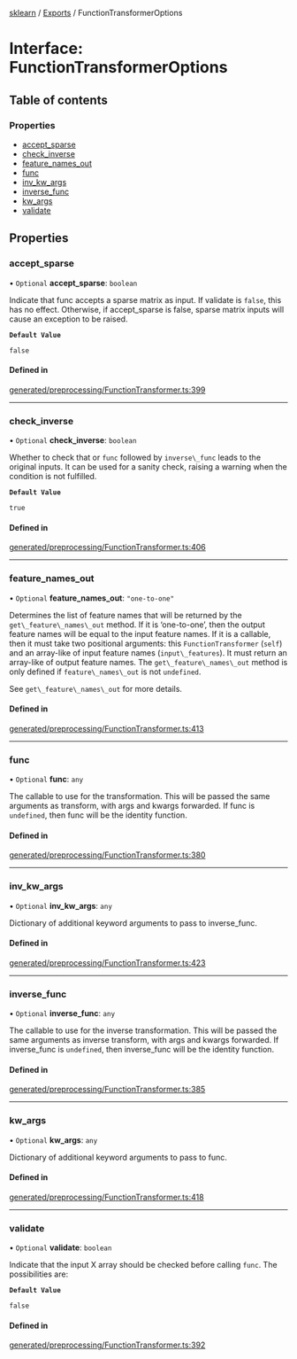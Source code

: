 [sklearn](../readme.md) / [Exports](../modules.md) / FunctionTransformerOptions

# Interface: FunctionTransformerOptions

## Table of contents

### Properties

- [accept\_sparse](FunctionTransformerOptions.md#accept_sparse)
- [check\_inverse](FunctionTransformerOptions.md#check_inverse)
- [feature\_names\_out](FunctionTransformerOptions.md#feature_names_out)
- [func](FunctionTransformerOptions.md#func)
- [inv\_kw\_args](FunctionTransformerOptions.md#inv_kw_args)
- [inverse\_func](FunctionTransformerOptions.md#inverse_func)
- [kw\_args](FunctionTransformerOptions.md#kw_args)
- [validate](FunctionTransformerOptions.md#validate)

## Properties

### accept\_sparse

• `Optional` **accept\_sparse**: `boolean`

Indicate that func accepts a sparse matrix as input. If validate is `false`, this has no effect. Otherwise, if accept\_sparse is false, sparse matrix inputs will cause an exception to be raised.

**`Default Value`**

`false`

#### Defined in

[generated/preprocessing/FunctionTransformer.ts:399](https://github.com/transitive-bullshit/scikit-learn-ts/blob/367336a/packages/sklearn/src/generated/preprocessing/FunctionTransformer.ts#L399)

___

### check\_inverse

• `Optional` **check\_inverse**: `boolean`

Whether to check that or `func` followed by `inverse\_func` leads to the original inputs. It can be used for a sanity check, raising a warning when the condition is not fulfilled.

**`Default Value`**

`true`

#### Defined in

[generated/preprocessing/FunctionTransformer.ts:406](https://github.com/transitive-bullshit/scikit-learn-ts/blob/367336a/packages/sklearn/src/generated/preprocessing/FunctionTransformer.ts#L406)

___

### feature\_names\_out

• `Optional` **feature\_names\_out**: ``"one-to-one"``

Determines the list of feature names that will be returned by the `get\_feature\_names\_out` method. If it is ‘one-to-one’, then the output feature names will be equal to the input feature names. If it is a callable, then it must take two positional arguments: this `FunctionTransformer` (`self`) and an array-like of input feature names (`input\_features`). It must return an array-like of output feature names. The `get\_feature\_names\_out` method is only defined if `feature\_names\_out` is not `undefined`.

See `get\_feature\_names\_out` for more details.

#### Defined in

[generated/preprocessing/FunctionTransformer.ts:413](https://github.com/transitive-bullshit/scikit-learn-ts/blob/367336a/packages/sklearn/src/generated/preprocessing/FunctionTransformer.ts#L413)

___

### func

• `Optional` **func**: `any`

The callable to use for the transformation. This will be passed the same arguments as transform, with args and kwargs forwarded. If func is `undefined`, then func will be the identity function.

#### Defined in

[generated/preprocessing/FunctionTransformer.ts:380](https://github.com/transitive-bullshit/scikit-learn-ts/blob/367336a/packages/sklearn/src/generated/preprocessing/FunctionTransformer.ts#L380)

___

### inv\_kw\_args

• `Optional` **inv\_kw\_args**: `any`

Dictionary of additional keyword arguments to pass to inverse\_func.

#### Defined in

[generated/preprocessing/FunctionTransformer.ts:423](https://github.com/transitive-bullshit/scikit-learn-ts/blob/367336a/packages/sklearn/src/generated/preprocessing/FunctionTransformer.ts#L423)

___

### inverse\_func

• `Optional` **inverse\_func**: `any`

The callable to use for the inverse transformation. This will be passed the same arguments as inverse transform, with args and kwargs forwarded. If inverse\_func is `undefined`, then inverse\_func will be the identity function.

#### Defined in

[generated/preprocessing/FunctionTransformer.ts:385](https://github.com/transitive-bullshit/scikit-learn-ts/blob/367336a/packages/sklearn/src/generated/preprocessing/FunctionTransformer.ts#L385)

___

### kw\_args

• `Optional` **kw\_args**: `any`

Dictionary of additional keyword arguments to pass to func.

#### Defined in

[generated/preprocessing/FunctionTransformer.ts:418](https://github.com/transitive-bullshit/scikit-learn-ts/blob/367336a/packages/sklearn/src/generated/preprocessing/FunctionTransformer.ts#L418)

___

### validate

• `Optional` **validate**: `boolean`

Indicate that the input X array should be checked before calling `func`. The possibilities are:

**`Default Value`**

`false`

#### Defined in

[generated/preprocessing/FunctionTransformer.ts:392](https://github.com/transitive-bullshit/scikit-learn-ts/blob/367336a/packages/sklearn/src/generated/preprocessing/FunctionTransformer.ts#L392)
